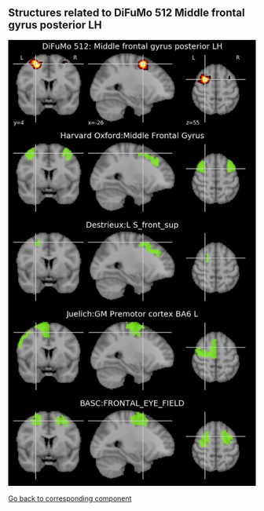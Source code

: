 


## Structures related to DiFuMo 512 Middle frontal gyrus posterior LH

![162](162.jpg "Structures related to DiFuMo 512 Middle frontal gyrus posterior LH")

[Go back to corresponding component](https://parietal-inria.github.io/DiFuMo/512/html/162.html)